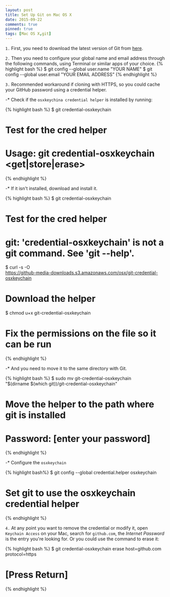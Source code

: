 ```yaml
---
layout: post
title: Set Up Git on Mac OS X
date: 2015-09-22
comments: true
pinned: true
tags: [Mac OS X,git]
---
```


```1.``` First, you need to download the latest version of Git from [here](http://git-scm.com/downloads).

```2.``` Then you need to configure your global name and email address through the following commands, using Terminal or similar apps of your choice.
{% highlight bash %} 
$ git config --global user.name "YOUR NAME"
$ git config --global user.email "YOUR EMAIL ADDRESS"
{% endhighlight %}

```3.``` Recommended workaround if cloning with HTTPS, so you could cache your GitHub password using a credential helper.

-* Check if the ```osxkeychina credential helper``` is installed by running:
    
{% highlight bash %} 
$ git credential-osxkeychain
# Test for the cred helper
# Usage: git credential-osxkeychain <get|store|erase>
{% endhighlight %}

-* If it isn't installed, download and install it. 

{% highlight bash %} 
$ git credential-osxkeychain
# Test for the cred helper
# git: 'credential-osxkeychain' is not a git command. See 'git --help'.
$ curl -s -O \
https://github-media-downloads.s3.amazonaws.com/osx/git-credential-osxkeychain
# Download the helper
$ chmod u+x git-credential-osxkeychain
# Fix the permissions on the file so it can be run
{% endhighlight %}

-* And you need to move it to the same directory with Git.

{% highlight bash %} 
$ sudo mv git-credential-osxkeychain \
"$(dirname $(which git))/git-credential-osxkeychain"
# Move the helper to the path where git is installed
# Password: [enter your password]
{% endhighlight %}

-* Configure the ```osxkeychain```

{% highlight bash%} 
$ git config --global credential.helper osxkeychain
# Set git to use the osxkeychain credential helper
{% endhighlight %}

```4.``` At any point you want to remove the credential or modify it, open ```Keychain Access``` on your Mac, search for ```github.com```, the *Internet Password* is the entry you're looking for. Or you could use the command to erase it:

{% highlight bash %} 
$ git credential-osxkeychain erase
host=github.com
protocol=https
# [Press Return]
{% endhighlight %}
